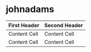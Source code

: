 # johnadams
First Header  | Second Header
------------- | -------------
Content Cell  | Content Cell
Content Cell  | Content Cell
